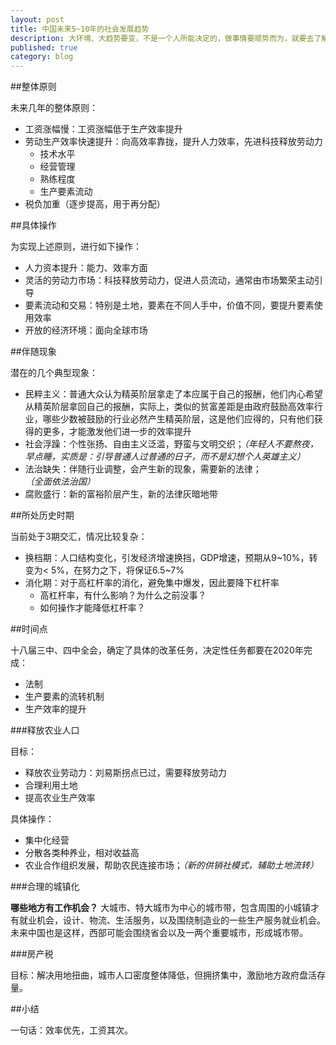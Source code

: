 ```yaml
---
layout: post
title: 中国未来5~10年的社会发展趋势
description: 大环境、大趋势要变，不是一个人所能决定的，做事情要顺势而为，就要去了解这些趋势
published: true
category: blog
---
```


##整体原则

未来几年的整体原则：

* 工资涨幅慢：工资涨幅低于生产效率提升
* 劳动生产效率快速提升：向高效率靠拢，提升人力效率，先进科技释放劳动力
	* 技术水平
	* 经营管理
	* 熟练程度
	* 生产要素流动
* 税负加重（逐步提高，用于再分配）


##具体操作

为实现上述原则，进行如下操作：

* 人力资本提升：能力、效率方面
* 灵活的劳动力市场：科技释放劳动力，促进人员流动，通常由市场繁荣主动引导
* 要素流动和交易：特别是土地，要素在不同人手中，价值不同，要提升要素使用效率
* 开放的经济环境：面向全球市场


##伴随现象

潜在的几个典型现象：

* 民粹主义：普通大众认为精英阶层拿走了本应属于自己的报酬，他们内心希望从精英阶层拿回自己的报酬，实际上，类似的贫富差距是由政府鼓励高效率行业，哪些少数被鼓励的行业必然产生精英阶层，这是他们应得的，只有他们获得的更多，才能激发他们进一步的效率提升
* 社会浮躁：个性张扬、自由主义泛滥，野蛮与文明交织；*（年轻人不要熬夜，早点睡，实质是：引导普通人过普通的日子，而不是幻想个人英雄主义）*
* 法治缺失：伴随行业调整，会产生新的现象，需要新的法律；*（全面依法治国）*
* 腐败盛行：新的富裕阶层产生，新的法律灰暗地带


##所处历史时期

当前处于3期交汇，情况比较复杂：

* 换档期：人口结构变化，引发经济增速换挡，GDP增速，预期从9~10%，转变为< 5%，在努力之下，将保证6.5~7%
* 消化期：对于高杠杆率的消化，避免集中爆发，因此要降下杠杆率
	* 高杠杆率，有什么影响？为什么之前没事？
	* 如何操作才能降低杠杆率？


##时间点

十八届三中、四中全会，确定了具体的改革任务，决定性任务都要在2020年完成：

* 法制
* 生产要素的流转机制
* 生产效率的提升

###释放农业人口

目标：

* 释放农业劳动力：刘易斯拐点已过，需要释放劳动力
* 合理利用土地
* 提高农业生产效率

具体操作：

* 集中化经营
* 分散各类种养业，相对收益高
* 农业合作组织发展，帮助农民连接市场；*（新的供销社模式，辅助土地流转）*


###合理的城镇化

**哪些地方有工作机会？** 大城市、特大城市为中心的城市带，包含周围的小城镇才有就业机会，设计、物流、生活服务，以及围绕制造业的一些生产服务就业机会。未来中国也是这样，西部可能会围绕省会以及一两个重要城市，形成城市带。

###房产税

目标：解决用地扭曲，城市人口密度整体降低，但拥挤集中，激励地方政府盘活存量。


##小结

一句话：效率优先，工资其次。



























[NingG]:    http://ningg.github.com  "NingG"











